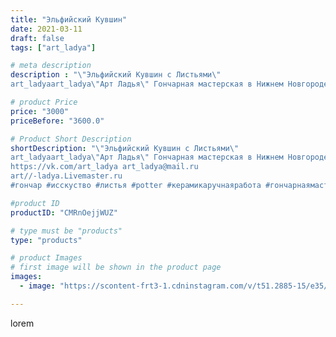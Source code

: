 ```yaml
---
title: "Эльфийский Кувшин"
date: 2021-03-11
draft: false
tags: ["art_ladya"]

# meta description
description : "\"Эльфийский Кувшин с Листьями\" 
art_ladyaart_ladya\"Арт Ладья\" Гончарная мастерская в Нижнем Новгороде. Изготовление керамики и мастер//-классы по обучению. "

# product Price
price: "3000"
priceBefore: "3600.0"

# Product Short Description
shortDescription: "\"Эльфийский Кувшин с Листьями\" 
art_ladyaart_ladya\"Арт Ладья\" Гончарная мастерская в Нижнем Новгороде. Изготовление керамики и мастер//-классы по обучению. 
https://vk.com/art_ladya art_ladya@mail.ru 
art//-ladya.Livemaster.ru
#гончар #исскуство #листья #potter #керамикаручнаяработа #гончарнаямастерская #керамиканазаказ #handmade #посудаизглины #керамика #гончарнаяпосуда #эксклюзивнаякерамика #dishes #decor #ceramicar #warrior #claygoods #restaurant #earthenware #ceramic #design #elfish #gifts #decanter #ceramicart #jug #эльфийскийкувшин #clay #авторскаякерамика"

#product ID
productID: "CMRnOejjWUZ"

# type must be "products"
type: "products"

# product Images
# first image will be shown in the product page
images:
  - image: "https://scontent-frt3-1.cdninstagram.com/v/t51.2885-15/e35/158704968_1379340809078008_335332557783514191_n.jpg?se=8&_nc_ht=scontent-frt3-1.cdninstagram.com&_nc_cat=104&_nc_ohc=xnqBohi0GF8AX-vSZER&edm=APU89FABAAAA&ccb=7-4&oh=299c36249042cdac8762a14caa82ccc6&oe=612AB6AD&_nc_sid=86f79a&ig_cache_key=MjUyNjk3MzM4NDYyNjg5MDAwOQ%3D%3D.2-ccb7-4"

---
```

lorem
